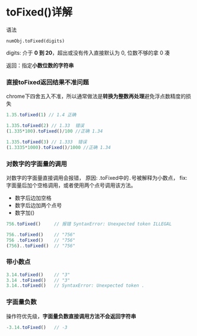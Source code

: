 # toFixed()详解
语法

````
numObj.toFixed(digits)

````

digits: 介于 **0 到 20**，超出或没有传入直接默认为 0,
位数不够的拿 0 凑


返回：指定**小数位数的字符串**




### 直接toFixed返回结果不准问题

chrome下四舍五入不准，所以通常做法是**转换为整数再处理**避免浮点数精度的损失



````javascript
1.35.toFixed(1) // 1.4 正确

1.335.toFixed(2) // 1.33  错误
(1.335*100).toFixed()/100 //正确 1.34

1.335.toFixed(3) // 1.333  错误
(1.3335*1000).toFixed()/1000 //正确 1.34

````

### 对数字的字面量的调用

对数字的字面量直接调用会报错，
原因: .toFixed中的`.`号被解释为小数点，
fix: 字面量后加个空格调用，或者使用两个点号调用该方法。


* 数字后边加空格
* 数字后边加两个点号
* 数字加()


````javascript
756.toFixed()     // 报错 SyntaxError: Unexpected token ILLEGAL

756..toFixed()    // "756"
756 .toFixed()    // "756"
(756)..toFixed()  // "756"

````
### 带小数点


````javascript
3.14.toFixed()    // "3"
3.14 .toFixed()   // "3"
3.14..toFixed()   // SyntaxError: Unexpected token .
````

### 字面量负数
操作符优先级，**字面量负数直接调用方法不会返回字符串**

````javascript
-3.14.toFixed()   // -3  
````
